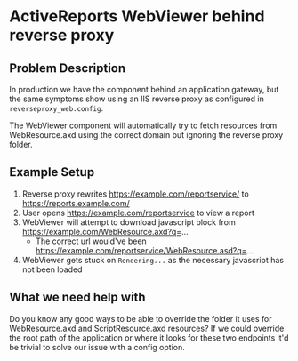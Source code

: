 # ActiveReports WebViewer behind reverse proxy

## Problem Description

In production we have the component behind an application gateway, but the same symptoms show using an IIS reverse proxy as configured in `reverseproxy_web.config`.

The WebViewer component will automatically try to fetch resources from WebResource.axd using the correct domain but ignoring the reverse proxy folder.


## Example Setup
1. Reverse proxy rewrites https://example.com/reportservice/ to https://reports.example.com/
1. User opens https://example.com/reportservice to view a report
1. WebViewer will attempt to download javascript block from https://example.com/WebResource.axd?q=...
    - The correct url would've been https://example.com/reportservice/WebResource.asd?q=...
1. WebViewer gets stuck on `Rendering...` as the necessary javascript has not been loaded


## What we need help with

Do you know any good ways to be able to override the folder it uses for WebResource.axd and ScriptResource.axd resources? If we could override the root path of the application or where it looks for these two endpoints it'd be trivial to solve our issue with a config option.
